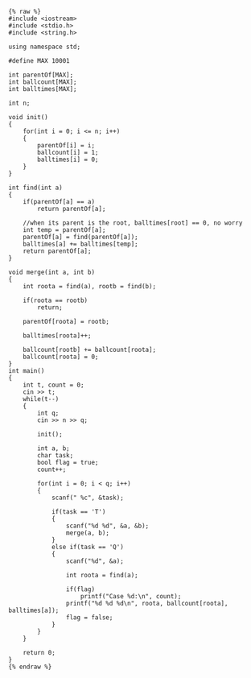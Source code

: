     {% raw %}
    #include <iostream>
    #include <stdio.h>
    #include <string.h>
    
    using namespace std;
    
    #define MAX 10001
    
    int parentOf[MAX];
    int ballcount[MAX];
    int balltimes[MAX];
    
    int n;
    
    void init()
    {
    	for(int i = 0; i <= n; i++)
    	{
    		parentOf[i] = i;
    		ballcount[i] = 1;
    		balltimes[i] = 0;
    	}
    }
    
    int find(int a)
    {
    	if(parentOf[a] == a)
    		return parentOf[a];
    
    	//when its parent is the root, balltimes[root] == 0, no worry
    	int temp = parentOf[a];
    	parentOf[a] = find(parentOf[a]);
    	balltimes[a] += balltimes[temp];
    	return parentOf[a];
    }
    
    void merge(int a, int b)
    {
    	int roota = find(a), rootb = find(b);
    
    	if(roota == rootb)
    		return;
    
    	parentOf[roota] = rootb;
    	
    	balltimes[roota]++;
    
    	ballcount[rootb] += ballcount[roota];
    	ballcount[roota] = 0;
    }
    int main()
    {
    	int t, count = 0;
    	cin >> t;
    	while(t--)
    	{
    		int q;
    		cin >> n >> q;
    		
    		init();
    
    		int a, b;
    		char task;
    		bool flag = true;
    		count++;
    
    		for(int i = 0; i < q; i++)
    		{
    			scanf(" %c", &task);
    
    			if(task == 'T')
    			{
    				scanf("%d %d", &a, &b);
    				merge(a, b);
    			}
    			else if(task == 'Q')
    			{
    				scanf("%d", &a);
    
    				int roota = find(a);
    				
    				if(flag)
    					printf("Case %d:\n", count);
    				printf("%d %d %d\n", roota, ballcount[roota], balltimes[a]);
    				flag = false;
    			}
    		}
    	}
    
    	return 0;
    }
    {% endraw %}
